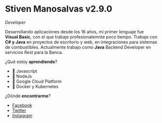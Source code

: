 # Stiven Manosalvas v2.9.0
*Developer*

Desarrollando aplicaciones desde los 16 años, mi primer lenguaje fue **Visual Basic**, con el que trabaje profesionalemnte poco tiempo. Trabaje con **C# y Java** en proyectos de escritorio y web, en integraciones para sistemas de combustibles. Actualmente trabajo como **Java** Backend Developer en servicios Rest para la Banca.

¿Qué estoy **aprendiendo**?

- :rocket: Javascript
- :rocket: NodeJs
- :rocket: Google Cloud Platform
- :rocket: Docker y Kubernetes

¿Dónde **encontrarme**?

- [Facebook](https://www.facebook.com/smcodedev)
- [Twitter](https://twitter.com/smcodedev)
- [Instagram](https://www.instagram.com/smcodedev/)
